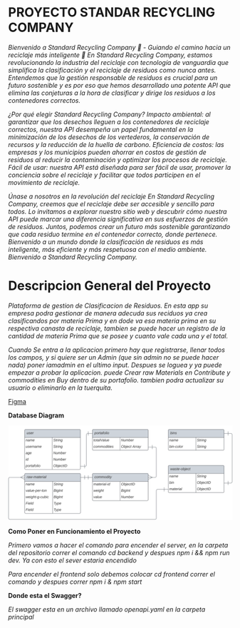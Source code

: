 # PROYECTO STANDAR RECYCLING COMPANY

*Bienvenido a Standard Recycling Company 🏢 - Guiando el camino hacia un reciclaje más inteligente 🌳
En Standard Recycling Company, estamos revolucionando la industria del reciclaje con tecnología de vanguardia que simplifica la clasificación y el reciclaje de residuos como nunca antes. Entendemos que la gestión responsable de residuos es crucial para un futuro sostenible y es por eso que hemos desarrollado una potente API que elimina las conjeturas a la hora de clasificar y dirige los residuos a los contenedores correctos.*

*¿Por qué elegir Standard Recycling Company?
Impacto ambiental: al garantizar que los desechos lleguen a los contenedores de reciclaje correctos, nuestra API desempeña un papel fundamental en la minimización de los desechos de los vertederos, la conservación de recursos y la reducción de la huella de carbono. Eficiencia de costos: las empresas y los municipios pueden ahorrar en costos de gestión de residuos al reducir la contaminación y optimizar los procesos de reciclaje. Fácil de usar: nuestra API está diseñada para ser fácil de usar, promover la conciencia sobre el reciclaje y facilitar que todos participen en el movimiento de reciclaje.*

*Únase a nosotros en la revolución del reciclaje
En Standard Recycling Company, creemos que el reciclaje debe ser accesible y sencillo para todos. Lo invitamos a explorar nuestro sitio web y descubrir cómo nuestra API puede marcar una diferencia significativa en sus esfuerzos de gestión de residuos. Juntos, podemos crear un futuro más sostenible garantizando que cada residuo termine en el contenedor correcto, donde pertenece. Bienvenido a un mundo donde la clasificación de residuos es más inteligente, más eficiente y más respetuosa con el medio ambiente. Bienvenido a Standard Recycling Company.*



# Descripcion General del Proyecto

*Plataforma de gestion de Clasificacion de Residuos. En esta app su empresa podra gestionar de manera adecuda sus reciduos ya crea clasificandos por materia Prima y en dode va esa materia prima en su respectiva canasta de reciclaje, tambien se puede hacer un registro de la cantidad de materia Prima que se posee y cuanto vale cada una y el total.*

*Cuando Se entra a la aplicacion primero hay que registrarse, llenar todos los campos, y si quiere ser un Admin (que sin admin no se puede hacer nada) poner iamadmin en el ultimo input. Despues se loguea y ya puede empezar a probar la aplicacion. puede Crear raw Materials en Contribute y commodities en Buy dentro de su portafolio. tambien podra actualizar su usuario o eliminarlo en la tuerquita.*

[Figma](https://www.figma.com/file/Z5t3LgB6zXUPHkJd9B9Dw6/standard-recycling-company?type=design&node-id=0%3A1&mode=design&t=830fS6n8opZKdRlc-1)

**Database Diagram**

![Alt text](https://raw.githubusercontent.com/campusricardo/PRE-Filtro_RicardoFranco/ffffb82eecad0853c8b81d7ced0845431fde7a0e/backend/standard-recycling-company.svg "Optional title")

**Como Poner en Funcionamiento el Proyecto**

*Primero vamos  a hacer el comando para encender el server, en la carpeta del repositorio correr el comando cd backend y despues npm i && npm run dev. Ya con esto el sever estaria encendido*

*Para encender el frontend solo debemos colocar cd frontend  correr el comando y despues correr npm i & npm start*



**Donde esta el Swagger?**

*El swagger esta en un archivo llamado openapi.yaml en la carpeta principal*
